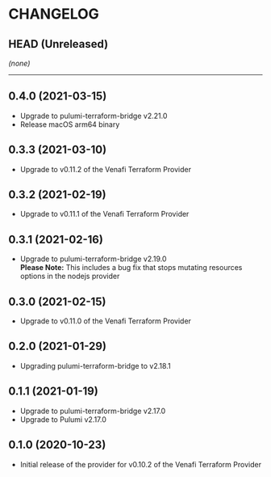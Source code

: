 CHANGELOG
=========

## HEAD (Unreleased)
_(none)_

---

## 0.4.0 (2021-03-15)
* Upgrade to pulumi-terraform-bridge v2.21.0
* Release macOS arm64 binary

## 0.3.3 (2021-03-10)
* Upgrade to v0.11.2 of the Venafi Terraform Provider

## 0.3.2 (2021-02-19)
* Upgrade to v0.11.1 of the Venafi Terraform Provider

## 0.3.1 (2021-02-16)
* Upgrade to pulumi-terraform-bridge v2.19.0  
  **Please Note:** This includes a bug fix that stops mutating resources options in the nodejs provider

## 0.3.0 (2021-02-15)
* Upgrade to v0.11.0 of the Venafi Terraform Provider

## 0.2.0 (2021-01-29)
* Upgrading pulumi-terraform-bridge to v2.18.1

## 0.1.1 (2021-01-19)
* Upgrade to pulumi-terraform-bridge v2.17.0
* Upgrade to Pulumi v2.17.0

## 0.1.0 (2020-10-23)
* Initial release of the provider for v0.10.2 of the Venafi Terraform Provider
